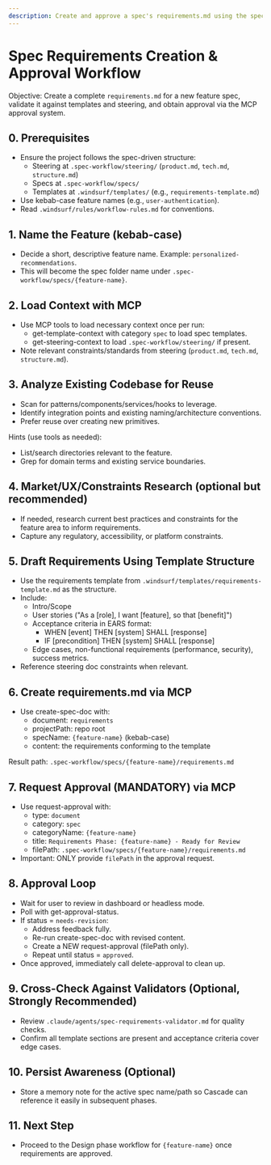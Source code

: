 ```yaml
---
description: Create and approve a spec's requirements.md using the spec-workflow MCP server and repository templates/steering.
---
```


# Spec Requirements Creation & Approval Workflow

Objective: Create a complete `requirements.md` for a new feature spec, validate it against templates and steering, and obtain approval via the MCP approval system.

## 0. Prerequisites

- Ensure the project follows the spec-driven structure:
  - Steering at `.spec-workflow/steering/` (`product.md`, `tech.md`, `structure.md`)
  - Specs at `.spec-workflow/specs/`
  - Templates at `.windsurf/templates/` (e.g., `requirements-template.md`)
- Use kebab-case feature names (e.g., `user-authentication`).
- Read `.windsurf/rules/workflow-rules.md` for conventions.

## 1. Name the Feature (kebab-case)

- Decide a short, descriptive feature name. Example: `personalized-recommendations`.
- This will become the spec folder name under `.spec-workflow/specs/{feature-name}`.

## 2. Load Context with MCP

- Use MCP tools to load necessary context once per run:
  - get-template-context with category `spec` to load spec templates.
  - get-steering-context to load `.spec-workflow/steering/` if present.
- Note relevant constraints/standards from steering (`product.md`, `tech.md`, `structure.md`).

## 3. Analyze Existing Codebase for Reuse

- Scan for patterns/components/services/hooks to leverage.
- Identify integration points and existing naming/architecture conventions.
- Prefer reuse over creating new primitives.

Hints (use tools as needed):
- List/search directories relevant to the feature.
- Grep for domain terms and existing service boundaries.

## 4. Market/UX/Constraints Research (optional but recommended)

- If needed, research current best practices and constraints for the feature area to inform requirements.
- Capture any regulatory, accessibility, or platform constraints.

## 5. Draft Requirements Using Template Structure

- Use the requirements template from `.windsurf/templates/requirements-template.md` as the structure.
- Include:
  - Intro/Scope
  - User stories ("As a [role], I want [feature], so that [benefit]")
  - Acceptance criteria in EARS format:
    - WHEN [event] THEN [system] SHALL [response]
    - IF [precondition] THEN [system] SHALL [response]
  - Edge cases, non-functional requirements (performance, security), success metrics.
- Reference steering doc constraints when relevant.

## 6. Create requirements.md via MCP

- Use create-spec-doc with:
  - document: `requirements`
  - projectPath: repo root
  - specName: `{feature-name}` (kebab-case)
  - content: the requirements conforming to the template

Result path: `.spec-workflow/specs/{feature-name}/requirements.md`

## 7. Request Approval (MANDATORY) via MCP

- Use request-approval with:
  - type: `document`
  - category: `spec`
  - categoryName: `{feature-name}`
  - title: `Requirements Phase: {feature-name} - Ready for Review`
  - filePath: `.spec-workflow/specs/{feature-name}/requirements.md`
- Important: ONLY provide `filePath` in the approval request.

## 8. Approval Loop

- Wait for user to review in dashboard or headless mode.
- Poll with get-approval-status.
- If status = `needs-revision`:
  - Address feedback fully.
  - Re-run create-spec-doc with revised content.
  - Create a NEW request-approval (filePath only).
  - Repeat until status = `approved`.
- Once approved, immediately call delete-approval to clean up.

## 9. Cross-Check Against Validators (Optional, Strongly Recommended)

- Review `.claude/agents/spec-requirements-validator.md` for quality checks.
- Confirm all template sections are present and acceptance criteria cover edge cases.

## 10. Persist Awareness (Optional)

- Store a memory note for the active spec name/path so Cascade can reference it easily in subsequent phases.

## 11. Next Step

- Proceed to the Design phase workflow for `{feature-name}` once requirements are approved.
